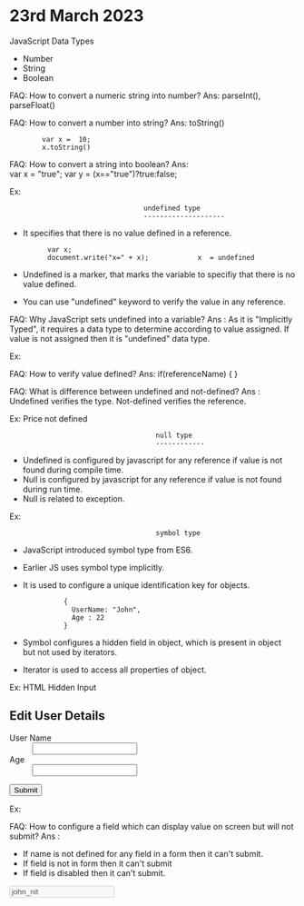 23rd March 2023
======================
JavaScript Data Types
- Number
- String
- Boolean

FAQ: How to convert a numeric string into number?
Ans:  parseInt(), parseFloat()

FAQ: How to convert a number into string?
Ans:  toString()

            var x =  10;
            x.toString()

FAQ: How to convert a string into boolean?
Ans:  
        var x = "true";
        var y = (x=="true")?true:false;

Ex:
<script>
    var x = "true";
    var y = (x=="true")?true:false;
    document.write(`
        X is ${typeof x} <br>
        Y is ${typeof y}
    `);
</script>

                                     undefined type
                                     --------------------
- It specifies that there is no value defined in a reference.
       
            var x;
            document.write("x=" + x);            x  = undefined

- Undefined is a marker, that marks the variable to specifiy that there is no value defined.

- You can use "undefined" keyword to verify the value in any reference.

FAQ: Why JavaScript sets undefined into a variable?
Ans : As it is "Implicitly Typed", it requires a data type to determine according to
        value assigned. If value is not assigned then it is "undefined" data type.

Ex:
<script>
    var name = "Samsung TV";
    var price = 10300.33;
    if(price==undefined) {                        => not good
        document.write("Name = " + name);
    } else {
        document.write(`Name=${name}<br>Price=${price}`);
    }
</script>

FAQ: How to verify value defined?
Ans:  if(referenceName) { }

<script>
    var name = "Samsung TV";
    var price;
    if(price){                  
        document.write(`Name=${name}<br>Price=${price}`);
    } else {
        document.write(`Name=${name}`);
    }
</script>

FAQ: What is difference between undefined and not-defined?
Ans : Undefined verifies the type.
        Not-defined verifies the reference.

Ex: Price not defined
<script>
    var name = "Samsung TV";
    if(price){                  
        document.write(`Name=${name}<br>Price=${price}`);
    } else {
        document.write(`Name=${name}`);
    }
</script>

                                        null type
                                        ------------
- Undefined is configured by javascript for any reference if value is not found during compile time.
- Null is configured by javascript for any reference if value is not found during run time.
- Null is related to exception.

Ex:
<script>
    var price = prompt("Enter Price");
    if(price==null) {
        document.write(`You canceled - Please provide Price`);
    }
    else if(price=="") {
        document.write(`Price can't be empty`);
    }
    else {
        document.write(`Price=${price}`);
    }
</script>

                                        symbol type
- JavaScript introduced symbol type from ES6.
- Earlier JS uses symbol type implicitly.
- It is used to configure a unique identification key for objects.
   
                {
                  UserName: "John",
                  Age : 22
                }

- Symbol configures a hidden field in object, which is present in object but not used by iterators.
- Iterator is used to access all properties of object.

Ex: HTML Hidden Input

<!DOCTYPE html>
<html lang="en">
<head>
    <meta charset="UTF-8">
    <meta http-equiv="X-UA-Compatible" content="IE=edge">
    <meta name="viewport" content="width=device-width, initial-scale=1.0">
    <title>Document</title>
</head>
<body>
    <form>
        <h2>Edit User Details</h2>
        <dl>
            <input type="hidden" name="UserId" value="john_nit">
            <dt>User Name</dt>
            <dd><input type="text" name="UserName"></dd>
            <dt>Age</dt>
            <dd><input type="number" name="Age"></dd>
        </dl>
        <button>Submit</button>
    </form>
</body>
</html>

Ex:
<script>
     var UserId = Symbol();

     var userDetails = {
        [UserId] : "john_nit",
        UserName : "John",
        Age: 22
     }
     for(var property in userDetails){
        document.write(`${property} : ${userDetails[property]} <br>`);
     }
     document.write("User Id : " + userDetails[UserId] + "<br>");
</script>






FAQ: How to configure a field which can display value on screen but will not submit?
Ans :
   - If name is not defined for any field in a form then it can't submit.
   - If field is not in form then it can't submit
   - If field is disabled then it can't submit.

  <input type="text" name="UserId"  value="john_nit" disabled>